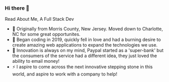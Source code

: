 ### Hi there 👋

Read About Me, A Full Stack Dev 
- 👋 Originally from Morris County, New Jersey. Moved down to Charlotte, NC for some great opportunites.
- 💬 Began coding in 2019, quickly fell in love and had a burning desire to create amazing web applications to expand the technologies we use.
- 🔭 Innovation is always on my mind, Paypal started as a 'super-bank' but the consumers of the service had a different idea, they just loved the ability to email money!
- ⚡ I aspire to come across the next innovative stepping stone in this world, and aspire to work with a company to help!

